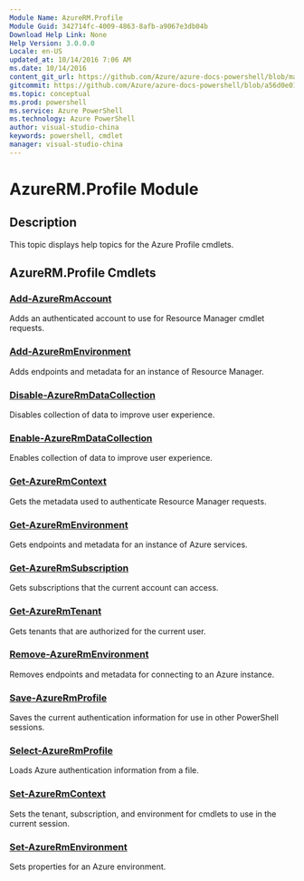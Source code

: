 ```yaml
---
Module Name: AzureRM.Profile
Module Guid: 342714fc-4009-4863-8afb-a9067e3db04b
Download Help Link: None
Help Version: 3.0.0.0
Locale: en-US
updated_at: 10/14/2016 7:06 AM
ms.date: 10/14/2016
content_git_url: https://github.com/Azure/azure-docs-powershell/blob/master/azureps-cmdlets-docs/ResourceManager/AzureRM.Profile/v2.0/CmdletMDs/AzureRM.Profile.md
gitcommit: https://github.com/Azure/azure-docs-powershell/blob/a56d0e01e65c2c33aa2af13dd29addc94ead6e88/azureps-cmdlets-docs/ResourceManager/AzureRM.Profile/v2.0/CmdletMDs/AzureRM.Profile.md
ms.topic: conceptual
ms.prod: powershell
ms.service: Azure PowerShell
ms.technology: Azure PowerShell
author: visual-studio-china
keywords: powershell, cmdlet
manager: visual-studio-china
---
```


# AzureRM.Profile Module
## Description
This topic displays help topics for the Azure Profile cmdlets.

## AzureRM.Profile Cmdlets
### [Add-AzureRmAccount](Add-AzureRmAccount.md)
Adds an authenticated account to use for Resource Manager cmdlet requests.


### [Add-AzureRmEnvironment](Add-AzureRmEnvironment.md)
Adds endpoints and metadata for an instance of Resource Manager.


### [Disable-AzureRmDataCollection](Disable-AzureRmDataCollection.md)
Disables collection of data to improve user experience.


### [Enable-AzureRmDataCollection](Enable-AzureRmDataCollection.md)
Enables collection of data to improve user experience.


### [Get-AzureRmContext](Get-AzureRmContext.md)
Gets the metadata used to authenticate Resource Manager requests.


### [Get-AzureRmEnvironment](Get-AzureRmEnvironment.md)
Gets endpoints and metadata for an instance of Azure services.


### [Get-AzureRmSubscription](Get-AzureRmSubscription.md)
Gets subscriptions that the current account can access.


### [Get-AzureRmTenant](Get-AzureRmTenant.md)
Gets tenants that are authorized for the current user.


### [Remove-AzureRmEnvironment](Remove-AzureRmEnvironment.md)
Removes endpoints and metadata for connecting to an Azure instance.


### [Save-AzureRmProfile](Save-AzureRmProfile.md)
Saves the current authentication information for use in other PowerShell sessions.


### [Select-AzureRmProfile](Select-AzureRmProfile.md)
Loads Azure authentication information from a file.


### [Set-AzureRmContext](Set-AzureRmContext.md)
Sets the tenant, subscription, and environment for cmdlets to use in the current session.


### [Set-AzureRmEnvironment](Set-AzureRmEnvironment.md)
Sets properties for an Azure environment.



